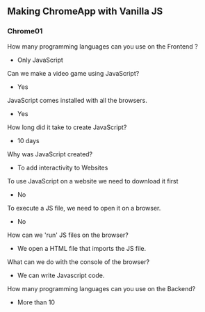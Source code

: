 ## Making ChromeApp with Vanilla JS 

### Chrome01

How many programming languages can you use on the Frontend ? 
 - Only JavaScript

Can we make a video game using JavaScript?
 - Yes

JavaScript comes installed with all the browsers.
 - Yes

How long did it take to create JavaScript?
 - 10 days

Why was JavaScript created?
 - To add interactivity to Websites
 
To use JavaScript on a website we need to download it first
 - No
  
To execute a JS file, we need to open it on a browser.
 - No
  
How can we 'run' JS files on the browser?
 - We open a HTML file that imports the JS file.
  
 What can we do with the console of the browser?
 - We can write Javascript code.
  
How many programming languages can you use on the Backend?
 - More than 10
